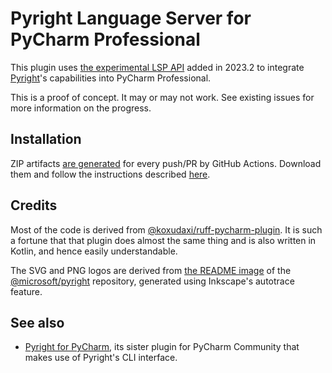 <!-- Plugin description -->
# Pyright Language Server for PyCharm Professional

This plugin uses [the experimental LSP API][1] added in 2023.2
to integrate [Pyright][2]'s capabilities into PyCharm Professional.


  [1]: https://plugins.jetbrains.com/docs/intellij/language-server-protocol.html
  [2]: https://github.com/microsoft/pyright
<!-- Plugin description end -->

This is a proof of concept. It may or may not work.
See existing issues for more information on the progress.


## Installation

ZIP artifacts [are generated][3] for every push/PR by GitHub Actions.
Download them and follow the instructions described [here][4].


## Credits

Most of the code is derived from [@koxudaxi/ruff-pycharm-plugin][5].
It is such a fortune that that plugin does almost the same thing
and is also written in Kotlin, and hence easily understandable.

The SVG and PNG logos are derived from [the README image][6]
of the [@microsoft/pyright][2] repository,
generated using Inkscape's autotrace feature.


## See also

* [Pyright for PyCharm][7], its sister plugin for PyCharm Community
  that makes use of Pyright's CLI interface.


  [3]: https://github.com/InSyncWithFoo/pyright-experimental-plugin/actions/workflows/build.yaml
  [4]: https://www.jetbrains.com/help/pycharm/managing-plugins.html#install_plugin_from_disk
  [5]: https://github.com/koxudaxi/ruff-pycharm-plugin
  [6]: https://github.com/microsoft/pyright/blob/main/docs/img/PyrightLarge.png
  [7]: https://github.com/InSyncWithFoo/pyright-plugin
